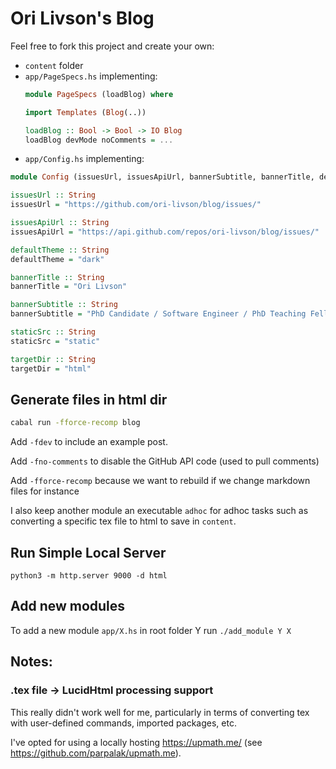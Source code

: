 # Ori Livson's Blog

Feel free to fork this project and create your own:
- `content` folder
- `app/PageSpecs.hs` implementing:
    ``` haskell
    module PageSpecs (loadBlog) where

    import Templates (Blog(..))

    loadBlog :: Bool -> Bool -> IO Blog
    loadBlog devMode noComments = ...
    ```
- `app/Config.hs` implementing:

``` haskell
module Config (issuesUrl, issuesApiUrl, bannerSubtitle, bannerTitle, defaultTheme, staticSrc, targetDir) where

issuesUrl :: String
issuesUrl = "https://github.com/ori-livson/blog/issues/"

issuesApiUrl :: String
issuesApiUrl = "https://api.github.com/repos/ori-livson/blog/issues/"

defaultTheme :: String
defaultTheme = "dark"

bannerTitle :: String
bannerTitle = "Ori Livson"

bannerSubtitle :: String
bannerSubtitle = "PhD Candidate / Software Engineer / PhD Teaching Fellow"

staticSrc :: String
staticSrc = "static"

targetDir :: String
targetDir = "html"
```

## Generate files in html dir

```bash
cabal run -fforce-recomp blog
```

Add `-fdev` to include an example post.

Add `-fno-comments` to disable the GitHub API code (used to pull comments)

Add `-fforce-recomp` because we want to rebuild if we change markdown files for instance

I also keep another module an executable `adhoc` for adhoc tasks such as converting a specific tex file to html to save in `content`.

## Run Simple Local Server

```
python3 -m http.server 9000 -d html
```

## Add new modules

To add a new module `app/X.hs` in root folder Y run `./add_module Y X`

## Notes:

### .tex file -> LucidHtml processing support

This really didn't work well for me, particularly in terms of converting tex with user-defined commands, imported packages, etc.

I've opted for using a locally hosting https://upmath.me/ (see https://github.com/parpalak/upmath.me).
